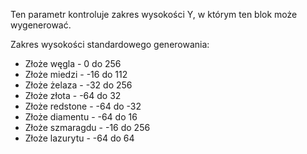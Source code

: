 Ten parametr kontroluje zakres wysokości Y, w którym ten blok może wygenerować.

Zakres wysokości standardowego generowania:
* Złoże węgla - 0 do 256
* Złoże miedzi - -16 do 112
* Złoże żelaza - -32 do 256
* Złoże złota - -64 do 32
* Złoże redstone - -64 do -32
* Złoże diamentu - -64 do 16
* Złoże szmaragdu - -16 do 256
* Złoże lazurytu - -64 do 64